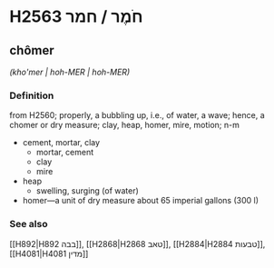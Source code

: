 # H2563 חֹמֶר / חמר

## chômer

_(kho'mer | hoh-MER | hoh-MER)_

### Definition

from H2560; properly, a bubbling up, i.e., of water, a wave; hence, a chomer or dry measure; clay, heap, homer, mire, motion; n-m

- cement, mortar, clay
  - mortar, cement
  - clay
  - mire
- heap
  - swelling, surging (of water)
- homer—a unit of dry measure about 65 imperial gallons (300 l)

### See also

[[H892|H892 בבה]], [[H2868|H2868 טאב]], [[H2884|H2884 טבעות]], [[H4081|H4081 מדין]]
